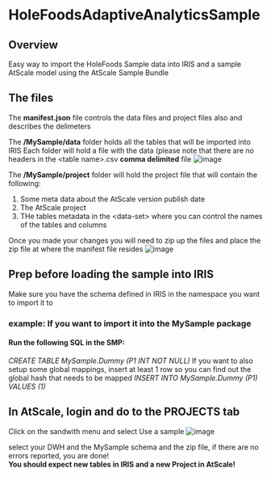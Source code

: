 # HoleFoodsAdaptiveAnalyticsSample
## Overview
Easy way to import the HoleFoods Sample data into IRIS and a sample AtScale model using the AtScale Sample Bundle

## The files 
The **manifest.json** file controls the data files and project files also and describes the delimeters

The **/MySample/data** folder holds all the tables that will be imported into IRIS
  Each folder will hold a file with the data (please note that there are no headers in the \<table name\>.csv **comma delimited** file
  ![image](https://user-images.githubusercontent.com/30053816/115742298-87786600-a35e-11eb-8b54-ecc2d65f8ee6.png)

The **/MySample/project** folder will hold the project file that will contain the following:
1. Some meta data about the AtScale version publish date
2. The AtScale project
3. THe tables metadata in the \<data-set\> where you can control the names of the tables and columns


Once you made your changes you will need to zip up the files and place the zip file at where the manifest file resides
![image](https://user-images.githubusercontent.com/30053816/115744442-919b6400-a360-11eb-9377-a47fa2955c0e.png)

## Prep before loading the sample into IRIS
Make sure you have the schema defined in IRIS in the namespace you want to import it to 
### example: If you want to import it into the MySample package
  #### Run the following SQL in the SMP:
  _CREATE TABLE MySample.Dummy (P1 INT NOT NULL)_
If you want to also setup some global mappings, insert at least 1 row so you can find out the global hash that needs to be mapped
  _INSERT INTO MySample.Dummy (P1) VALUES (1)_

## In AtScale, login and do to the PROJECTS tab
Click on the sandwith menu and select Use a sample
![image](https://user-images.githubusercontent.com/30053816/115746186-1f2b8380-a362-11eb-8f03-517df862e63d.png)

select your DWH and the MySample schema and the zip file, if there are no errors reported, you are done!  
**You should expect new tables in IRIS and a new Project in AtScale!**




